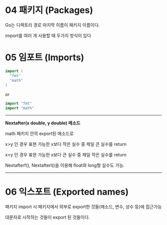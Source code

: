 # 04 패키지 (Packages)

Go는 디렉토리 경로 마지막 이름이 패키지 이름이다.

import를 여러 개 사용할 때 두가지 방식이 있다

# 05 임포트 (Imports)
```go
import (
  "fmt"
  "math"
)
```
or
```go
import "fmt"
import "math"
```
----------------------------------------------------------------------
**Nextafter(x double, y double) 메소드**

math 패키지 안의 export된 메소드로

x>y 인 경우 표현 가능한 x보다 작은 실수 중 제일 큰 실수를 return

x<y 인 경우 표현 가능한 x보다 큰 실수 중 제일 작은 실수를 return


Nextafterf(), Nextafterl()을 이용해 float와 long형 실수도 가능.

----------------------------------------------------------------------

# 06 익스포트 (Exported names)

패키지 import 시 패키지에서 외부로 export한 것들(메소드, 변수, 상수 등)에 접근가능

대문자로 시작하는 것들이 export 된 것들이다.


